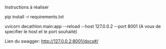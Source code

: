 Instructions à réaliser

pip install -r requirements.txt

uvicorn decathlon.main:app --reload --host 127.0.0.2 --port 8001 (A vous de specifier le host et le port souhaité)

Lien du swagger: http://127.0.0.2:8001/docs#/ 